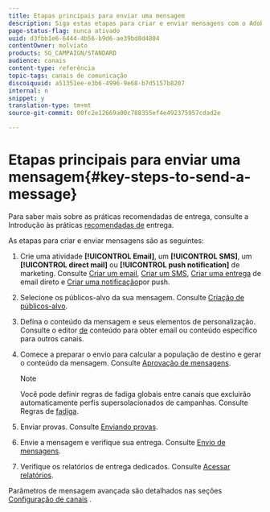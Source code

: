 ```yaml
---
title: Etapas principais para enviar uma mensagem
description: Siga estas etapas para criar e enviar mensagens com o Adobe Campaign.
page-status-flag: nunca ativado
uuid: d3fbb1e6-6444-4b56-b9d6-ae39bd8d4804
contentOwner: molviato
products: SG_CAMPAIGN/STANDARD
audience: canais
content-type: referência
topic-tags: canais de comunicação
discoiquuid: a51351ee-e3b6-4996-9e68-b7d5157b8207
internal: n
snippet: y
translation-type: tm+mt
source-git-commit: 00fc2e12669a00c788355ef4e492375957cdad2e

---
```



# Etapas principais para enviar uma mensagem{#key-steps-to-send-a-message}

Para saber mais sobre as práticas recomendadas de entrega, consulte a Introdução às práticas [recomendadas de](http://docs.campaign.adobe.com/doc/standard/getting_started/en/ACS_DeliveryBestPractices.html) entrega.

As etapas para criar e enviar mensagens são as seguintes:

1. Crie uma atividade **[!UICONTROL Email]**, um **[!UICONTROL SMS]**, um **[!UICONTROL direct mail]** ou **[!UICONTROL push notification]** de marketing. Consulte [Criar um email](../../channels/using/creating-an-email.md), [Criar um SMS](../../channels/using/creating-an-sms-message.md), [Criar uma entrega](../../channels/using/creating-the-direct-mail.md) de email direto e [Criar uma notificação](../../channels/using/preparing-and-sending-a-push-notification.md)por push.
1. Selecione os públicos-alvo da sua mensagem. Consulte [Criação de públicos-alvo](../../audiences/using/creating-audiences.md).
1. Defina o conteúdo da mensagem e seus elementos de personalização. Consulte o editor [de](../../designing/using/overview.md) conteúdo para obter email ou conteúdo específico para outros canais.
1. Comece a preparar o envio para calcular a população de destino e gerar o conteúdo da mensagem. Consulte [Aprovação de mensagens](../../sending/using/preparing-the-send.md).

   >[!NOTE]
   >
   >Você pode definir regras de fadiga globais entre canais que excluirão automaticamente perfis supersolacionados de campanhas. Consulte Regras de [fadiga](../../administration/using/fatigue-rules.md).

1. Enviar provas. Consulte [Enviando provas](../../sending/using/managing-test-profiles-and-sending-proofs.md#sending-proofs).
1. Envie a mensagem e verifique sua entrega. Consulte [Envio de mensagens](../../sending/using/confirming-the-send.md).
1. Verifique os relatórios de entrega dedicados. Consulte [Acessar relatórios](../../reporting/using/about-dynamic-reports.md).

Parâmetros de mensagem avançada são detalhados nas seções [Configuração de canais](../../administration/using/about-channel-configuration.md) .
